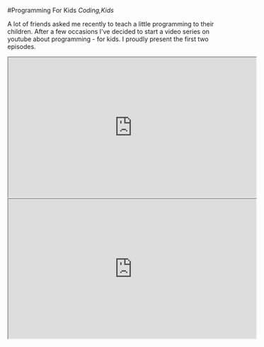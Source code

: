 #Programming For Kids
_Coding,Kids_

A lot of friends asked me recently to teach a little programming to their children. After a few occasions I've decided to start a video series on youtube about programming - for kids. I proudly present the first two episodes.

<p align="center">
<iframe width="560" height="315" src="https://www.youtube.com/embed/h_XqDaC5rQo" allow="fullscreen"></iframe>  
<br>
<iframe width="560" height="315" src="https://www.youtube.com/embed/swYYOI4BP6Y" allow="fullscreen"></iframe>
</p>